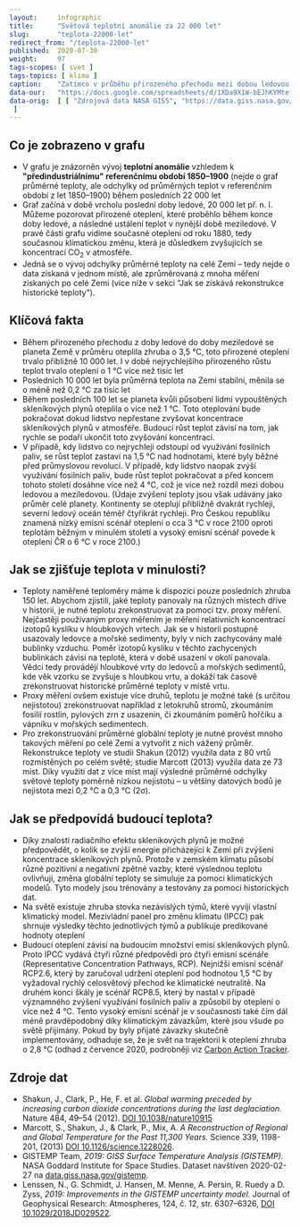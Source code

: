 ```yaml
---
layout:     infographic
title:      "Světová teplotní anomálie za 22 000 let"
slug:       "teplota-22000-let"
redirect_from: "/teplota-22000-let"
published:  2020-07-30
weight:     97
tags-scopes: [ svet ]
tags-topics: [ klima ]
caption:    "Zatímco v průběhu přirozeného přechodu mezi dobou ledovou a meziledovou trvalo planetě Zemi oteplení o 1 °C více než tisíc let, nyní se vlivem člověkem vypouštěných skleníkových plynů ohřála o 1 °C za méně než sto let. Podle předpovědí se od současných teplot do konce tohoto století planeta oteplí ještě o dalších 0,5–3 °C, v závislosti na množství emisí skleníkových plynů."
data-our:   "https://docs.google.com/spreadsheets/d/1XDa9X1W-bEJhKYMtefvwPuz5N0l2HPyio5dR5KI9qsY/edit?usp=sharing"
data-orig:	[ [ "Zdrojová data NASA GISS", "https://data.giss.nasa.gov/gistemp/maps/index_v4.html" ], [ "Shakun 2012", "https://doi.org/10.1038/nature10915"], ["Marcott 2013", "https://doi.org/10.1126/science.1228026"]
 ]
---
```


## Co je zobrazeno v grafu

* V grafu je znázorněn vývoj **teplotní anomálie** vzhledem k **"předindustriálnímu" referenčnímu období 1850–1900** (nejde o graf průměrné teploty, ale odchylky od průměrných teplot v referenčním období z let 1850–1900) během posledních 22 000 let
* Graf začíná v době vrcholu poslední doby ledové, 20 000 let př. n. l. Můžeme pozorovat přirozené oteplení, které proběhlo během konce doby ledové, a následné ustálení teplot v nynější době meziledové. V pravé části grafu vidíme současné oteplení od roku 1880, tedy současnou klimatickou změnu, která je důsledkem zvyšujících se koncentrací CO<sub>2</sub> v atmosféře.
* Jedná se o vývoj odchylky průměrné teploty na celé Zemi – tedy nejde o data získaná v jednom místě, ale zprůměrovaná z mnoha měření získaných po celé Zemi (více níže v sekci "Jak se získává rekonstrukce historické teploty").

## Klíčová fakta

* Během přirozeného přechodu z doby ledové do doby meziledové se planeta Země v průměru oteplila zhruba o 3,5 °C, toto přirozené oteplení trvalo přibližně 10 000 let. I v době nejrychlejšího přirozeného růstu teplot trvalo oteplení o 1 °C více než tisíc let
* Posledních 10 000 let byla průměrná teplota na Zemi stabilní, měnila se o méně než 0,2 °C za tisíc let
* Během posledních 100 let se planeta kvůli působení lidmi vypouštěných skleníkových plynů oteplila o více než 1 °C. Toto oteplování bude pokračovat dokud lidstvo nepřestane zvyšovat koncentrace skleníkových plynů v atmosféře. Budoucí růst teplot závisí na tom, jak rychle se podaří ukončit toto zvyšování koncentrací.
* V případě, kdy lidstvo co nejrychleji odstoupí od využívání fosilních paliv, se růst teplot zastaví na 1,5 °C nad hodnotami, které byly běžné před průmyslovou revolucí. V případě, kdy lidstvo naopak zvýší využívání fosilních paliv, bude růst teplot pokračovat a před koncem tohoto století dosáhne více než 4 °C, což je více než rozdíl mezi dobou ledovou a meziledovou. (Údaje zvýšení teploty jsou však udávány jako průměr celé planety. Kontinenty se oteplují přibližně dvakrát rychleji, severní ledový oceán téměř čtyřikrát rychleji. Pro Českou republiku znamená nízký emisní scénář oteplení o cca 3 °C v roce 2100 oproti teplotám běžným v minulém století a vysoký emisní scénář povede k oteplení ČR o 6 °C v roce 2100.)

## Jak se zjišťuje teplota v minulosti?

* Teploty naměřené teploměry máme k dispozici pouze posledních zhruba 150 let. Abychom zjistili, jaké teploty panovaly na různých místech dříve v historii, je nutné teplotu zrekonstruovat za pomoci tzv. proxy měření. Nejčastěji používaným proxy měřením je měření relativních koncentrací izotopů kyslíku v hloubkových vrtech. Jak se v historii postupně usazovaly ledovce a mořské sedimenty, byly v nich zachycovány malé bublinky vzduchu. Poměr izotopů kyslíku v těchto zachycených bublinkách závisí na teplotě, která v době usazení v okolí panovala. Vědci tedy provádějí hloubkové vrty do ledovců a mořských sedimentů, kde věk vzorku se zvyšuje s hloubkou vrtu, a dokáží tak časově zrekonstruovat historické průměrné teploty v místě vrtu.
* Proxy měření ovšem existuje více druhů, teplotu je možné také (s určitou nejistotou) zrekonstruovat například z letokruhů stromů, zkoumáním fosilií rostlin, pylových zrn z usazenin, či zkoumáním poměrů hořčíku a vápníku v mořských sedimentech.
* Pro zrekonstruování průměrné globální teploty je nutné provést mnoho takových měření po celé Zemi a vytvořit z nich vážený průměr. Rekonstrukce teploty ve studii Shakun (2012) využila data z 80 vrtů rozmístěných po celém světě; studie Marcott (2013) využila data ze 73 míst. Díky využití dat z více míst mají výsledné průměrné odchylky světové teploty poměrně nízkou nejistotu – u většiny datových bodů je nejistota mezi 0,2 °C a 0,3 °C (2σ).

## Jak se předpovídá budoucí teplota?

* Díky znalosti radiačního efektu skleníkových plynů je možné předpovědět, o kolik se zvýší energie přicházející k Zemi při zvýšení koncentrace skleníkových plynů. Protože v zemském klimatu působí různé pozitivní a negativní zpětné vazby, které výslednou teplotu ovlivňují, změna globální teploty se simuluje za pomoci klimatických modelů. Tyto modely jsou trénovány a testovány za pomoci historických dat.
* Na světě existuje zhruba stovka nezávislých týmů, které vyvíjí vlastní klimatický model. Mezivládní panel pro změnu klimatu (IPCC) pak shrnuje výsledky těchto jednotlivých týmů a publikuje predikované hodnoty oteplení
* Budoucí oteplení závisí na budoucím množství emisí skleníkových plynů. Proto IPCC vydává čtyři různé předpovědi pro čtyři emisní scénáře (<glossary id="rcp">Representative Concentration Pathways, RCP</glossary>). Nejnižší emisní scénář RCP2.6, který by zaručoval udržení oteplení pod hodnotou 1,5 °C by vyžadoval rychlý celosvětový přechod ke klimatické neutralitě. Na druhém konci škály je scénář RCP8.5, který by nastal v případě významného zvýšení využívání fosilních paliv a způsobil by oteplení o více než 4 °C. Tento vysoký emisní scénář je v současnosti také čím dál méně pravděpodobný díky klimatickým závazkům, které jsou všude po světě přijímány. Pokud by byly přijaté závazky skutečně implementovány, odhaduje se, že je svět na trajektorii k oteplení zhruba o 2,8 °C (odhad z července 2020, podrobněji viz [Carbon Action Tracker](https://climateactiontracker.org/).

## Zdroje dat

* Shakun, J., Clark, P., He, F. et al. _Global warming preceded by increasing carbon dioxide concentrations during the last deglaciation._ Nature 484, 49–54 (2012). [DOI 10.1038/nature10915](https://doi.org/10.1038/nature10915)
* Marcott, S., Shakun, J.,  & Clark, P., Mix, A. _A Reconstruction of Regional and Global Temperature for the Past 11,300 Years._ Science 339, 1198-201, (2013) [DOI 10.1126/science.1228026](https://doi.org/10.1126/science.1228026).
* GISTEMP Team, _2019: GISS Surface Temperature Analysis (GISTEMP)._ NASA Goddard Institute for Space Studies. Dataset navštíven 2020-02-27 na [data.giss.nasa.gov/gistemp](https://data.giss.nasa.gov/gistemp/).
* Lenssen, N., G. Schmidt, J. Hansen, M. Menne, A. Persin, R. Ruedy a D. Zyss, _2019: Improvements in the GISTEMP uncertainty model._ Journal of Geophysical Research: Atmospheres, 124, č. 12, str. 6307–6326, [DOI 10.1029/2018JD029522](http://dx.doi.org/10.1029/2018JD029522).
